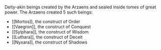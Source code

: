 Deity-akin beings created by the Arzaens and sealed inside tomes of great power. The Arzaens created 5 such beings:
- [[Mortos]], the construct of Order
- [[Vaegron]], the construct of Conquest
- [[Sylphara]], the construct of Wisdom
- [[Luthara]], the construct of Deceit
- [[Nyxara]], the construct of Shadows
  